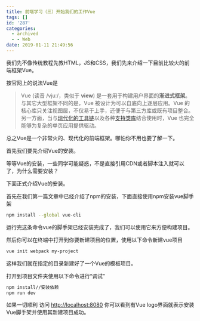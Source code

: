 ```yaml
---
title: 前端学习（三）开始我们的工作Vue
tags: []
id: '287'
categories:
  - archived
  - - Web
date: 2019-01-11 21:49:56
---
```


我们先不像传统教程先教HTML，JS和CSS，我们先来介绍一下目前比较火的前端框架Vue。

按官网上的说法Vue是

>   
> Vue (读音 /vjuː/，类似于 **view**) 是一套用于构建用户界面的**渐进式框架**。与其它大型框架不同的是，Vue 被设计为可以自底向上逐层应用。Vue 的核心库只关注视图层，不仅易于上手，还便于与第三方库或既有项目整合。另一方面，当与[现代化的工具链](https://cn.vuejs.org/v2/guide/single-file-components.html)以及各种[支持类库](https://github.com/vuejs/awesome-vue#libraries--plugins)结合使用时，Vue 也完全能够为复杂的单页应用提供驱动。

总之Vue是一个非常火的、现代化的前端框架。哪怕你不用也要了解一下。

首先我们要先介绍Vue的安装。

等等Vue的安装，一些同学可能疑惑，不是直接引用CDN或者脚本注入就可以了，为什么需要安装？

下面正式介绍Vue的安装。

首先在我们第一篇文章中已经介绍了npm的安装，下面直接使用npm安装vue脚手架

```bash
npm install --global vue-cli
```

运行完这条命令vue的脚手架已经安装完成了，我们可以使用它来方便构建项目。

然后你可以在终端中打开到你要新建项目的位置，使用以下命令新建vue项目

```bash
vue init webpack my-project
```

这样我们就在指定的目录新建好了一个Vue的模板项目。

打开到项目文件夹使用以下命令进行“调试”

```bash
npm install//安装依赖
npm run dev
```

如果一切顺利 访问 [http://localhost:8080](http://localhost:8080) 你可以看到有Vue logo界面就表示安装Vue脚手架并使用其新建项目成功。